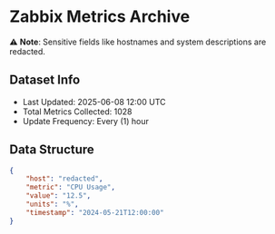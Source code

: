 # Zabbix Metrics Archive

⚠️ **Note**: Sensitive fields like hostnames and system descriptions are redacted.

## Dataset Info
- Last Updated: 2025-06-08 12:00 UTC
- Total Metrics Collected: 1028
- Update Frequency: Every (1) hour

## Data Structure
```json
{
    "host": "redacted",
    "metric": "CPU Usage",
    "value": "12.5",
    "units": "%",
    "timestamp": "2024-05-21T12:00:00"
}
```
